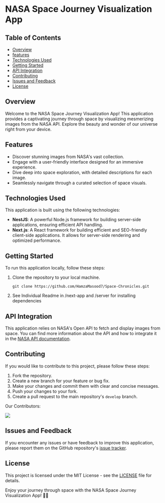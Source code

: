 

# NASA Space Journey Visualization App

## Table of Contents

- [Overview](#overview)
- [features](#features)
- [Technologies Used](#technologies-used)
- [Getting Started](#getting-started)
- [API Integration](#api-integration)
- [Contributing](#contributing)
- [Issues and Feedback](#issues-and-feedback)
- [License](#license)

## Overview

Welcome to the NASA Space Journey Visualization App! This application provides a captivating journey through space by visualizing mesmerizing images from the NASA API. Explore the beauty and wonder of our universe right from your device.

## Features

- Discover stunning images from NASA's vast collection.
- Engage with a user-friendly interface designed for an immersive experience.
- Dive deep into space exploration, with detailed descriptions for each image.
- Seamlessly navigate through a curated selection of space visuals.

## Technologies Used

This application is built using the following technologies:

- **NestJS**: A powerful Node.js framework for building server-side applications, ensuring efficient API handling.
- **Next.js**: A React framework for building efficient and SEO-friendly client-side applications. It allows for server-side rendering and optimized performance.

## Getting Started

To run this application locally, follow these steps:

1. Clone the repository to your local machine.

   ```
   git clone https://github.com/HamzaMasood7/Space-Chronicles.git
   ```

2. See Individual Readme in /next-app and /server for installing dependencies

## API Integration

This application relies on NASA's Open API to fetch and display images from space. You can find more information about the API and how to integrate it in the [NASA API documentation](https://api.nasa.gov/).

## Contributing

If you would like to contribute to this project, please follow these steps:

1. Fork the repository.
2. Create a new branch for your feature or bug fix.
3. Make your changes and commit them with clear and concise messages.
4. Push your changes to your fork.
5. Create a pull request to the main repository's `develop` branch.

Our Contributors:

<a href="https://github.com/HamzaMasood7/Space-Chronicles/graphs/contributors">
  <img src="https://contrib.rocks/image?repo=HamzaMasood7/Space-Chronicles" />
</a>

## Issues and Feedback

If you encounter any issues or have feedback to improve this application, please report them on the GitHub repository's [issue tracker](https://github.com/your-username/nasa-space-journey/issues).

## License

This project is licensed under the MIT License - see the [LICENSE](LICENSE) file for details.

Enjoy your journey through space with the NASA Space Journey Visualization App! 🚀🌌
